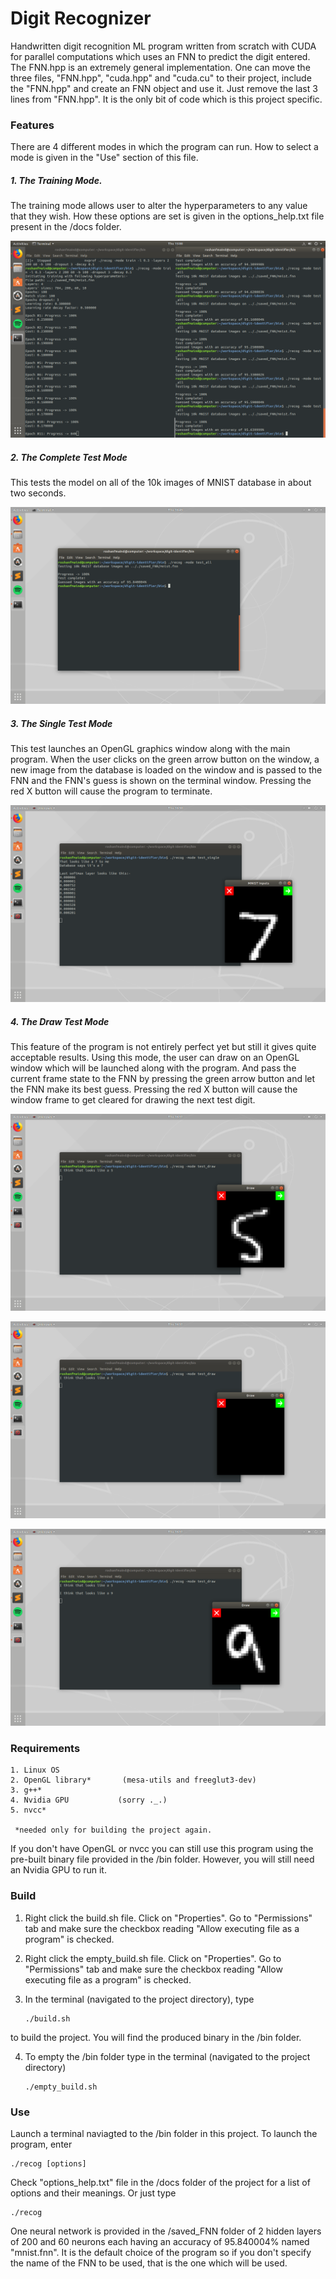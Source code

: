 # Digit Recognizer

Handwritten digit recognition ML program written from scratch with CUDA for parallel computations which uses an FNN to predict the digit entered. The FNN.hpp is an 
extremely general implementation. One can move the three files, "FNN.hpp", "cuda.hpp" and "cuda.cu" to their project, include the
"FNN.hpp" and create an FNN object and use it. Just remove the last 3 lines from "FNN.hpp". It is the only bit of code which is
this project specific.

### Features
There are 4 different modes in which the program can run. How to select a mode is given in the "Use" section of this file.

##### 1. The Training Mode. 
The training mode allows user to alter the hyperparameters to any value that they wish. How these options are set is given in the
options_help.txt file present in the /docs folder.

![training](images/screenshot_training.png)

##### 2. The Complete Test Mode
This tests the model on all of the 10k images of MNIST database in about two seconds.

![testing_all](images/screenshot_test_all.png)

##### 3. The Single Test Mode
This test launches an OpenGL graphics window along with the main program. When the user clicks on the green arrow button on the 
window, a new image from the database is loaded on the window and is passed to the FNN and the FNN's guess is shown on the
terminal window. Pressing the red X button will cause the program to terminate.

![testing_single](images/screenshot_test_single.png)

##### 4. The Draw Test Mode
This feature of the program is not entirely perfect yet but still it gives quite acceptable results. Using this mode, the user can draw on an OpenGL window which will be launched along with the program. And pass
the current frame state to the FNN by pressing the green arrow button and let the FNN make its best guess. Pressing the red X
button will cause the window frame to get cleared for drawing the next test digit.

![testing_draw](images/screenshot_test_draw_a.png)

![testing_draw](images/screenshot_test_draw_b.png)

![testing_draw](images/screenshot_test_draw_c.png)

### Requirements
	1. Linux OS
	2. OpenGL library*       (mesa-utils and freeglut3-dev)
	3. g++*
	4. Nvidia GPU 	        (sorry ._.)
	5. nvcc*  
	
	 *needed only for building the project again.

If you don't have OpenGL or nvcc you can still use this program using the pre-built binary file provided in the /bin folder.
However, you will still need an Nvidia GPU to run it.

### Build

1. Right click the build.sh file. Click on "Properties". Go to "Permissions" tab and make sure the checkbox reading "Allow
executing file as a program" is checked.

2. Right click the empty_build.sh file. Click on "Properties". Go to "Permissions" tab and make sure the checkbox reading "Allow
executing file as a program" is checked.

3. In the terminal (navigated to the project directory), type 
	```
	./build.sh
	```
        
to build the project. You will find the produced binary in the /bin folder.

4. To empty the /bin folder type in the terminal (navigated to the project directory) 
	```
	./empty_build.sh
	```
	
### Use

Launch a terminal naviagted to the /bin folder in this project. To launch the program, enter
```
./recog [options]
```

Check "options_help.txt" file in the /docs folder of the project for a list of options and their meanings. Or just type 
```
./recog
```
One neural network is provided in the /saved_FNN folder of 2 hidden layers of 200 and 60 neurons each having an accuracy of
95.840004% named "mnist.fnn". It is the default choice of the program so if you don't specify the name of the FNN to be used,
that is the one which will be used.
